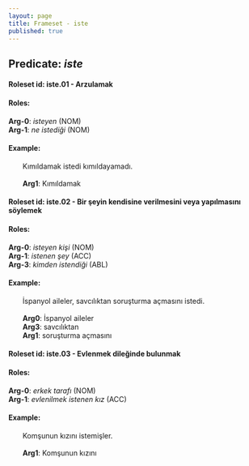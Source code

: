 ```yaml
---
layout: page
title: Frameset - iste
published: true
---
```

<h2>Predicate: <i>iste</i></h2>
<h4>Roleset id: iste.01 - Arzulamak<br>
<h4>Roles:</h4>
<b>Arg-0</b>: <i>isteyen</i>  (NOM) <br>
<b>Arg-1</b>: <i>ne istediği</i>  (NOM) <br>
<h4>Example:</h4>
&emsp;&emsp;Kımıldamak istedi kımıldayamadı.<br><br>
&emsp;&emsp;<b>Arg1</b>:  Kımıldamak<br>

<h4>Roleset id: iste.02 - Bir şeyin kendisine verilmesini veya yapılmasını söylemek<br>
<h4>Roles:</h4>
<b>Arg-0</b>: <i>isteyen kişi</i>  (NOM) <br>
<b>Arg-1</b>: <i>istenen şey</i>  (ACC) <br>
<b>Arg-3</b>: <i>kimden istendiği</i>  (ABL) <br>
<h4>Example:</h4>
&emsp;&emsp;İspanyol aileler, savcılıktan soruşturma açmasını istedi.<br><br>
&emsp;&emsp;<b>Arg0</b>:  İspanyol aileler<br>
&emsp;&emsp;<b>Arg3</b>:  savcılıktan<br>
&emsp;&emsp;<b>Arg1</b>:  soruşturma açmasını<br>

<h4>Roleset id: iste.03 - Evlenmek dileğinde bulunmak<br>
<h4>Roles:</h4>
<b>Arg-0</b>: <i>erkek tarafı</i>  (NOM) <br>
<b>Arg-1</b>: <i>evlenilmek istenen kız</i>  (ACC) <br>
<h4>Example:</h4>
&emsp;&emsp;Komşunun kızını istemişler.<br><br>
&emsp;&emsp;<b>Arg1</b>:  Komşunun kızını<br>

